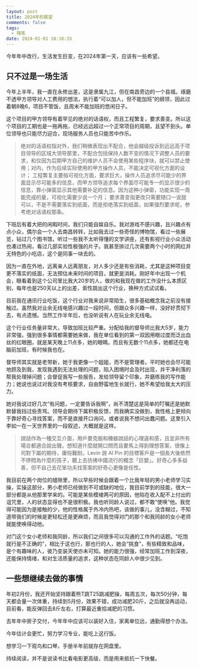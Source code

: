 ```yaml
---
layout: post
title: 2024年的展望
comments: false
tags:
  - 随笔
date: 2024-01-01 18:10:33
---
```

今年年中改行，生活发生巨变，在2024年第一天，应该有一些希望。
<!--more-->
## 只不过是一场生活
今年上半年，我一直在永修出差，这是隶属九江，但在南昌旁边的一个县城。琢磨不透甲方领导对人工费用的想法，执行着“可以加人，但不能加班”的纲领，因此过着朝8晚6，项目不管饭，且周末不能加班的悠闲日子。

这个项目的甲方领导有着罕见的绝对的话语权，而且工程繁复，要求善变。所以这个项目的工期也是一拖再拖，已经远远超过一个正常项目的周期，且望不到头。单位领导也只能尽力迎合，现场服务人员也只能苦中作乐。
>绝对的话语权指对外，我们稍微表现出不配合，他会越级投诉到远远高于项目领导的区域大领导那里，不配合包括保持人数不变的情况下调整人员的要求，和仅因为后期甲方自己的维护人员不会使用某些程序块，就可以禁止使用；对内，作为后续实际使用的甲方操作人员，不能决定可视化方面的设计；
>工程繁复主要指可视化方面，要求巨大，操作人员追求尽可能少的界面显示尽可能多的信息，而甲方领导追求每个界面尽可能专一的显示很少的信息，靠小弹窗显示其他需要补足的信息。因为这种小弹窗，功能实现一周能完成的量，可视化需要少说一个月；
>要求善变指更改只需要随口一说就可以，不是不需要落实到纸面，而是拒绝落实到纸面，如果强烈要求呢，参考绝对话语权那条。  

下班后有着大把的闲暇时间，我们只能自娱自乐。我对游戏不感兴趣，且兴趣点有点小众，偶尔会一个人去南昌转转，比如我去过一些奇怪的博物馆，看过一些展览，钻过几个图书馆，听过一些我不太听得懂的文学讲座，还有影视行业小众活动也凑过热闹，看过几部实验性极强的片子。我甚至排过几次需要两个小时的网红并无特色的小吃店，这个是同事一块去的。

因为一直在外地，远离亲人远离朋友，对人多少还是有些消耗，尤其是这种项目变更不落实的纸面，无法预估未来时间的项目，就更是消耗。刚好年中出现一个机会，眼看着到这个公司里比我大20岁的人，做的和我现在做的工作没什么本质区别，每年也是250天以上的出差，索性跳出这个行业，换种方式试试看。

目前我在通讯行业吃饭，这个行业对我来说非常陌生，很多基础概念我之前没有接触过。虽然我对业余无线电感兴趣过一段时间，但跟众多兴趣一样，没好好贯彻下去，有点遗憾。当然工作半年后，也没听说有人在玩业余无线电。

这个行业任务量非常大，导致加班比较严重。分配给我的督导师比我大5岁，能力非常强，强到很多事情都需要她来做，我在单位看到的第一双因用眼过度而泛出血丝的红眼圈，就是某天晚上11点多，她的眼睛。而且有无数个11点多，她都还在电脑前加班，有时候我也在。

督导师其实就是老带新，她于我更像一个姐姐，而不是管理者。平时她也会尽可能地顾及到我，发现我遇到无法处理的问题，陷入困境时会及时出现，并干净利落的帮我处理掉问题；会督促我写一些报告，发给领导留个印象，并磨练我的写作能力；她说也说过对我没有考核要求，自由野蛮地生长就行，她不希望给我太大的压力。

她对我说过好几次“有问题，一定要告诉我啊”，尚不清楚这是简单的叮嘱还是她默默替我挡过些责骂。领导会期待下属积极反馈，而我确实没做到，我性格上更倾向于靠好奇心寻找答案，而不是直接开口询问，或者说我不想问出蠢问题。这里引入李如一在一天世界里的一段叙述，大概就是这样。
>說話作為一種交互介面，用戶要克服和機器說話的心理違和感，且並非所有場合都適合說出聲。想知道什麼就開口問而且要馬上得到理想答案，很像上司對下屬的期待，庸俗難耐。Levin 說 AI Pin 的目標客戶是一個長大後依然不停問為什麼的孩子，聽上去彷彿中國流行的概念「巨嬰」。好奇心多多益善，但不自己去花笨功夫找答案的好奇心更像是任性。

我目前在两个岗位的缝隙里，所以早些时候会跟着一个比我年轻的男小老师学习实操，实操这部分，男小老师已经做到不可或缺的地位，我目前学到的技能，很大一部分都是从他那里学来的。可能是某些模棱两可的原因，他陷在收入配不上付出的诅咒里，人的状态显得也不是很积极。我也听同龄人说过，都不敢“使唤”他。我觉得可能因为是接触的少，他的性格属于外冷内热吧，该做的事儿，没含糊过，不知道带我们的时候是更轻松还是更麻烦，而且我觉得对门的那个和我同龄的女小老师就能使唤得动他。

对门这个女小老师和我同龄，所以我们之间很多可以沟通的工作外的话题。“吃饱就行是不正确的”，相比于这也行，那也行的人，她会“挑食”，有些精致和品味，是个有趣味的人，彼乃变装天使亦未可知。她的能力很强，经常加班工作到深夜，还能保持情绪，和对生活质量的追求，这种状态在同龄人中很少见到。

## 一些想继续去做的事情
年初2月份，我还开始坚持跟着熊T跳T25跳减肥操，每周五次，每次50分钟，每天都会量一次体重，持续到5月份，效果不错，成功减肥20斤，之后就没再运动，目前看，能反弹回去8斤左右，打算最近重拾减肥的习惯。

去年年中房子交付，今年年中应该可以装好入住，家离单位远，通勤得想个办法。

今年估计会更忙，努力学习专业，能吃上这行饭。

想学习一下观鸟和口琴，手册半年前就存在网盘里。

持续阅读，并不是说读书比看电影更高级，而是用来抵抗一下快餐。